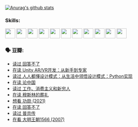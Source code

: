 
[![Anurag's github stats](https://github-readme-stats.vercel.app/api?username=w940853815)](https://github.com/anuraghazra/github-readme-stats)

### Skills:

<code><img height="32" src="https://cdn.jsdelivr.net/npm/simple-icons@v5/icons/python.svg"></code>
<code><img height="32" src="https://cdn.jsdelivr.net/npm/simple-icons@v5/icons/javascript.svg"></code>
<code><img height="32" src="https://cdn.jsdelivr.net/npm/simple-icons@v5/icons/django.svg"></code>
<code><img height="32" src="https://cdn.jsdelivr.net/npm/simple-icons@v5/icons/flask.svg"></code>
<code><img height="32" src="https://cdn.jsdelivr.net/npm/simple-icons@v5/icons/vuetify.svg"></code>
<code><img height="32" src="https://cdn.jsdelivr.net/npm/simple-icons@v5/icons/git.svg"></code>
<code><img height="32" src="https://cdn.jsdelivr.net/npm/simple-icons@v5/icons/docker.svg"></code>
<code><img height="32" src="https://cdn.jsdelivr.net/npm/simple-icons@v5/icons/postgresql.svg"></code>
<code><img height="32" src="https://cdn.jsdelivr.net/npm/simple-icons@v5/icons/elasticsearch.svg"></code>
<code><img height="32" src="https://cdn.jsdelivr.net/npm/simple-icons@v5/icons/macos.svg"></code>
<code><img height="32" src="https://cdn.jsdelivr.net/npm/simple-icons@v5/icons/linux.svg"></code>

### 🗣 豆瓣:

<!-- DOUBAN-ACTIVITIES:START -->
- [读过 回答不了](https://www.douban.com/people/136069238/status/3812155932/?_i=48995203)
- [在读 Unity AR/VR开发：从新手到专家](https://www.douban.com/people/136069238/status/3810864648/?_i=48995203)
- [读过 人人都懂设计模式：从生活中领悟设计模式：Python实现](https://www.douban.com/people/136069238/status/3806334005/?_i=48995203)
- [在读 论中国](https://www.douban.com/people/136069238/status/3805671678/?_i=48995203)
- [读过 工作、消费主义和新穷人](https://www.douban.com/people/136069238/status/3803834644/?_i=48995203)
- [在读 穆斯林的葬礼](https://www.douban.com/people/136069238/status/3802824932/?_i=48995203)
- [想看 功勋‎ (2021)](https://www.douban.com/people/136069238/status/3802127044/?_i=48995203)
- [在读 回答不了](https://www.douban.com/people/136069238/status/3802078489/?_i=48995203)
- [读过 普京传](https://www.douban.com/people/136069238/status/3802076688/?_i=48995203)
- [在看 大明王朝1566‎ (2007)](https://www.douban.com/people/136069238/status/3800275133/?_i=48995203)
<!-- DOUBAN-ACTIVITIES:END -->
<!--
**w940853815/w940853815** is a ✨ _special_ ✨ repository because its `README.md` (this file) appears on your GitHub profile.

Here are some ideas to get you started:

- 🔭 I’m currently working on ...
- 🌱 I’m currently learning ...
- 👯 I’m looking to collaborate on ...
- 🤔 I’m looking for help with ...
- 💬 Ask me about ...
- 📫 How to reach me: ...
- 😄 Pronouns: ...
- ⚡ Fun fact: ...
-->
